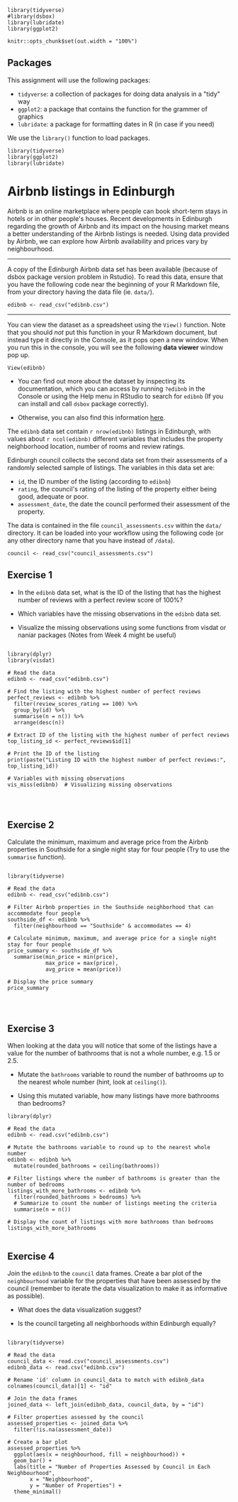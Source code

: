 

```{r setup, include=FALSE}
library(tidyverse)
#library(dsbox)
library(lubridate)
library(ggplot2)
    
knitr::opts_chunk$set(out.width = "100%")
```




## Packages

This assignment will use the following packages:

-   `tidyverse`: a collection of packages for doing data analysis in a "tidy" way
-   `ggplot2`: a package that contains the function for the grammer of graphics
-   `lubridate`: a package for formatting dates in R (in case if you need)

We use the `library()` function to load packages.


```{r load-packages}
library(tidyverse)
library(ggplot2)
library(lubridate)
```




# Airbnb listings in Edinburgh

Airbnb is an online marketplace where people can book short-term stays in hotels or in other people's houses. 
Recent developments in Edinburgh regarding the growth of Airbnb and its impact on the housing market means a better understanding of the Airbnb listings is needed.
Using data provided by Airbnb, we can explore how Airbnb availability and prices vary by neighbourhood.

------

A copy of the Edinburgh Airbnb data set has been available (because of dsbox package version problem in Rstudio). To read this data, ensure that you have the following code near the beginning of your R Markdown file, from your directory having the data file (ie. `data/`).

```{r load-edibnb-data, message = FALSE}
edibnb <- read_csv("edibnb.csv")
```


------

You can view the dataset as a spreadsheet using the `View()` function.
Note that you should _not_ put this function in your R Markdown document, but instead type it directly in the Console, as it pops open a new window.
When you run this in the console, you will see the following **data viewer** window pop up.

```{r view-data, eval = FALSE}
View(edibnb)
```

- You can find out more about the dataset by inspecting its documentation, which you can access by running `?edibnb` in the Console or using the Help menu in RStudio to search for `edibnb` (If you can install and call `dsbox` package correctly). 

- Otherwise, you can also find this information [here](https://rstudio-education.github.io/dsbox/reference/edibnb.html).

The `edibnb` data set contain `r nrow(edibnb)` listings in Edinburgh, with values about `r ncol(edibnb)` different variables that includes the property neighborhood location, number of rooms and review ratings.


Edinburgh council collects the second data set from their assessments of a randomly selected sample of listings. The variables in this data set are:
  -   `id`, the ID number of the listing (according to `edibnb`)
  -   `rating`, the council's rating of the listing of the property either being good, adequate or poor.
  -   `assessment_date`, the date the council performed their assessment of the property.
  
The data is contained in the file `council_assessments.csv` within the `data/` directory. It can be loaded into your workflow using the following code (or any other directory name that you have instead of `/data`).

```{r message = FALSE}
council <- read_csv("council_assessments.csv")
```


## Exercise 1 

- In the `edibnb` data set, what is the ID of the listing that has the highest number of reviews with a perfect review score of 100%? 

- Which variables have the missing observations in the `edibnb` data set. 

- Visualize the missing observations using some functions from visdat or naniar packages (Notes from Week 4 might be useful)



```{r}

library(dplyr)
library(visdat)

# Read the data
edibnb <- read_csv("edibnb.csv")

# Find the listing with the highest number of perfect reviews
perfect_reviews <- edibnb %>%
  filter(review_scores_rating == 100) %>%
  group_by(id) %>%
  summarise(n = n()) %>%
  arrange(desc(n))

# Extract ID of the listing with the highest number of perfect reviews
top_listing_id <- perfect_reviews$id[1]

# Print the ID of the listing
print(paste("Listing ID with the highest number of perfect reviews:", top_listing_id))

# Variables with missing observations
vis_miss(edibnb)  # Visualizing missing observations




```



## Exercise 2 

Calculate the minimum, maximum and average price from the Airbnb properties in Southside for a single night stay for four people (Try to use the `summarise` function).



```{r}

library(tidyverse)

# Read the data
edibnb <- read_csv("edibnb.csv")

# Filter Airbnb properties in the Southside neighborhood that can accommodate four people
southside_df <- edibnb %>%
  filter(neighbourhood == "Southside" & accommodates == 4)

# Calculate minimum, maximum, and average price for a single night stay for four people
price_summary <- southside_df %>%
  summarise(min_price = min(price),
            max_price = max(price),
            avg_price = mean(price))

# Display the price summary
price_summary




```

## Exercise 3 

When looking at the data you will notice that some of the listings have a value for the number of bathrooms that is not a whole number, e.g. 1.5 or 2.5. 

- Mutate the `bathrooms` variable to round the number of bathrooms _up_ to the nearest whole number (hint, look at `ceiling()`). 

- Using this mutated variable, how many listings have more bathrooms than bedrooms?



```{r}
library(dplyr)

# Read the data
edibnb <- read.csv("edibnb.csv")

# Mutate the bathrooms variable to round up to the nearest whole number
edibnb <- edibnb %>%
  mutate(rounded_bathrooms = ceiling(bathrooms))

# Filter listings where the number of bathrooms is greater than the number of bedrooms
listings_with_more_bathrooms <- edibnb %>%
  filter(rounded_bathrooms > bedrooms) %>%
  # Summarize to count the number of listings meeting the criteria
  summarise(n = n())

# Display the count of listings with more bathrooms than bedrooms
listings_with_more_bathrooms


```

## Exercise 4 

Join the `edibnb` to the `council` data frames. Create a bar plot of the `neighbourhood` variable for the properties that have been assessed by the council (remember to iterate the data visualization to make it as informative as possible). 

- What does the data visualization suggest? 

- Is the council targeting all neighborhoods within Edinburgh equally?




```{r}

library(tidyverse)

# Read the data
council_data <- read.csv("council_assessments.csv")
edibnb_data <- read.csv("edibnb.csv")

# Rename 'id' column in council_data to match with edibnb_data
colnames(council_data)[1] <- "id"

# Join the data frames
joined_data <- left_join(edibnb_data, council_data, by = "id")

# Filter properties assessed by the council
assessed_properties <- joined_data %>%
  filter(!is.na(assessment_date))

# Create a bar plot
assessed_properties %>%
  ggplot(aes(x = neighbourhood, fill = neighbourhood)) +
  geom_bar() +
  labs(title = "Number of Properties Assessed by Council in Each Neighbourhood",
       x = "Neighbourhood",
       y = "Number of Properties") +
  theme_minimal()




```




